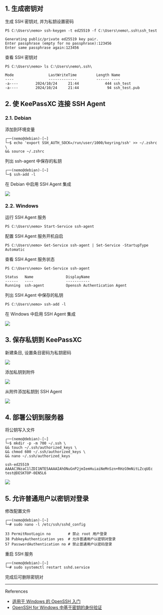 ## 1. 生成密钥对

生成 SSH 密钥对, 并为私钥设置密码

```
PS C:\Users\nemo> ssh-keygen -t ed25519 -f C:\Users\nemo\.ssh\ssh_test
```

```
Generating public/private ed25519 key pair.
Enter passphrase (empty for no passphrase):123456
Enter same passphrase again:123456
```

查看 SSH 密钥对

```
PS C:\Users\nemo> ls C:\Users\nemo\.ssh\
```

```
Mode                LastWriteTime         Length Name
----                -------------         ------ ----
-a----        2024/10/24     21:44            444 ssh_test
-a----        2024/10/24     21:44             94 ssh_test.pub
```

## 2. 使 KeePassXC 连接 SSH Agent

### 2.1. Debian

添加到环境变量

```
┌──(nemo@debian)-[~]
└─$ echo 'export SSH_AUTH_SOCK=/run/user/1000/keyring/ssh' >> ~/.zshrc \
&& source ~/.zshrc
```

列出 ssh-agent 中保存的私钥

```
┌──(nemo@debian)-[~]
└─$ ssh-add -l
```

在 Debian 中启用 SSH Agent 集成

![](../../../images/配置%20SSH%20密钥对连接/在%20Debian%20中启用%20SSH%20Agent%20集成.png)

### 2.2. Windows

运行 SSH Agent 服务

```
PS C:\Users\nemo> Start-Service ssh-agent
```

配置 SSH Agent 服务开机自启

```
PS C:\Users\nemo> Get-Service ssh-agent | Set-Service -StartupType Automatic
```

查看 SSH Agent 服务状态

```
PS C:\Users\nemo> Get-Service ssh-agent
```

```
Status   Name               DisplayName
------   ----               -----------
Running  ssh-agent          Openssh Authentication Agent
```

列出 SSH Agent 中保存的私钥

```
PS C:\Users\nemo> ssh-add -l
```

在 Windows 中启用 SSH Agent 集成

![](../../../images/配置%20SSH%20密钥对连接/在%20Windows%20中启用%20SSH%20Agent%20集成.png)

## 3. 保存私钥到 KeePassXC

新建条目, 设置条目密码为私钥密码

![](./../../../images/%E9%85%8D%E7%BD%AE_SSH_%E5%AF%86%E9%92%A5%E5%AF%B9%E8%BF%9E%E6%8E%A5/%E6%96%B0%E5%BB%BA%E6%9D%A1%E7%9B%AE,%20%E8%AE%BE%E7%BD%AE%E6%9D%A1%E7%9B%AE%E5%AF%86%E7%A0%81%E4%B8%BA%E7%A7%81%E9%92%A5%E5%AF%86%E7%A0%81.png)

添加私钥到附件

![](./../../../images/%E9%85%8D%E7%BD%AE_SSH_%E5%AF%86%E9%92%A5%E5%AF%B9%E8%BF%9E%E6%8E%A5/%E6%B7%BB%E5%8A%A0%E7%A7%81%E9%92%A5%E5%88%B0%E9%99%84%E4%BB%B6.png)

从附件添加私钥到 SSH Agent

![](./../../../images/%E9%85%8D%E7%BD%AE_SSH_%E5%AF%86%E9%92%A5%E5%AF%B9%E8%BF%9E%E6%8E%A5/%E4%BB%8E%E9%99%84%E4%BB%B6%E6%B7%BB%E5%8A%A0%E7%A7%81%E9%92%A5%E5%88%B0%20SSH%20Agent.png)

## 4. 部署公钥到服务器

将公钥写入文件

```
┌──(nemo@debian)-[~]
└─$ mkdir -p -m 700 ~/.ssh \
&& touch ~/.ssh/authorized_keys \
&& chmod 600 ~/.ssh/authorized_keys \
&& nano ~/.ssh/authorized_keys
```

```
ssh-ed25519 AAAAC3NzaC1lZDI1NTE5AAAAIAhONuGnP2jmIemHuiaiNeMnSzn+RHzG9mNitLZcqUEc test@DESKTOP-0EN5L6
```

![](./../../../images/%E9%85%8D%E7%BD%AE_SSH_%E5%AF%86%E9%92%A5%E5%AF%B9%E8%BF%9E%E6%8E%A5/%E5%B0%86%E5%85%AC%E9%92%A5%E5%86%99%E5%85%A5%E6%96%87%E4%BB%B6.png)

## 5. 允许普通用户以密钥对登录

修改配置文件

```
┌──(nemo@debian)-[~]
└─# sudo nano -l /etc/ssh/sshd_config
```

```
33 PermitRootLogin no        # 禁止 root 用户登录
38 PubkeyAuthentication yes  # 允许普通用户以密钥对登录
57 PasswordAuthentication no # 禁止普通用户以密码登录
```

重启 SSH 服务

```
┌──(nemo@debian)-[~]
└─# sudo systemctl restart sshd.service
```

完成后可删除密钥对

---

References

- [适用于 Windows 的 OpenSSH 入门](https://learn.microsoft.com/zh-cn/windows-server/administration/openssh/openssh_install_firstuse?tabs=gui&pivots=windows-server-2025)
- [OpenSSH for Windows 中基于密钥的身份验证](https://learn.microsoft.com/zh-cn/windows-server/administration/openssh/openssh_keymanagement)